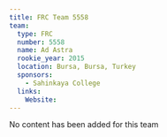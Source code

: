 ```yaml
---
title: FRC Team 5558
team:
  type: FRC
  number: 5558
  name: Ad Astra
  rookie_year: 2015
  location: Bursa, Bursa, Turkey
  sponsors:
    - Sahinkaya College
  links:
    Website: 
---
```

No content has been added for this team